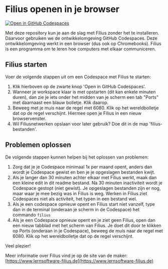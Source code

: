 # Filius openen in je browser

[![Open in GitHub Codespaces](https://github.com/codespaces/badge.svg)](https://codespaces.new/informaticascw/filius?quickstart=1
"Start je eigen Codespace met Filius, je hoeft niets te installeren.")<br>

Met deze repository kun je aan de slag met Filius zonder het te installeren. Daarvoor gebruiken we de ontwikkelomgeving GitHub Codespaces. Deze ontwikkelomgeving werkt in een browser (dus ook op Chromebooks). Filius is een programma om te leren hoe computers met elkaar communiceren.

## Filius starten
Voer de volgende stappen uit om een Codespace met Filius te starten:
1. Klik hierboven op de zwarte knop 'Open in GitHub Codespaces'.
2. Wanneer je workspace klaar is met opstarten (dit kan enkele minuten duren), dan zie je iets onder het midden van je scherm een tab "Ports" met daarnaast een blauw bolletje. Klik daarop.
3. Beweeg met je muis naar de regel met 6080. Klik op het wereldbolletje dat op de regel verschijnt. Hiermee open je Filius in een nieuw browservenster.
4. Wil Filiusnetwerken opslaan voor later gebruik? Doe dit in de map 'filius-bestanden'.

## Problemen oplossen
De volgende stappen kunnen helpen bij het oplossen van problemen:
1. Zorg dat je je Codespace minimaal 1x per maand opent, anders dan wordt je Codespace gewist en ben je je opgeslagen bestanden kwijt.
2. Als je langer dan 30 minuten achter elkaar met Filius werkt, maak dan een kleine edit in dit readme bestand. Na 30 minuten inactiviteit wordt je Codespace gestopt (niet gewist). Je opgeslagen bestanden zijn er nog, maar waar je mee bezig was in Filius is weg. Werken in Filius ziet Codespaces niet als activiteit, het typen in een bestand wel.
3. Als je een codespace opnieuw opent en Filius start niet vanzelf, type dan in de terminal (onderaan je scherm in de Codespace) het commando `filius`
4. Als je een Codespace opnieuw opent en je ziet geen Filius, open dan een nieuw tabblad met het scherm van Filius. Je doet dit door te klikken op Ports (onderaan in je Codespace), beweeg de muis naar de regel met 6080. Klik op het wereldbolletje dat op de regel verschijnt.

Veel plezier!

Meer informatie over Filius vind je op de site van de maker: [https://www.lernsoftware-filius.de](https://www.lernsoftware-filius.de)
